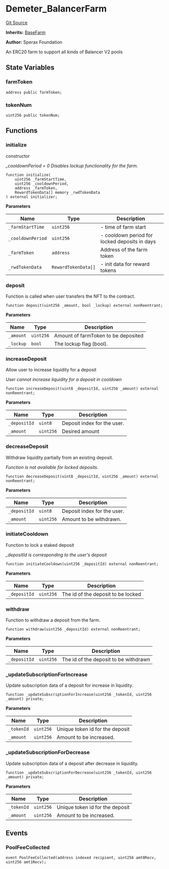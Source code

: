 # Demeter_BalancerFarm

[Git Source](https://github.com/Sperax/Demeter-Protocol/blob/fe40a3b3400612e06e8894e40f27c05bc3ec9a73/contracts/balancer/Demeter_BalancerFarm.sol)

**Inherits:**
[BaseFarm](/contracts/BaseFarm.sol/contract.BaseFarm.md)

**Author:**
Sperax Foundation

An ERC20 farm to support all kinds of Balancer V2 pools

## State Variables

### farmToken

```solidity
address public farmToken;
```

### tokenNum

```solidity
uint256 public tokenNum;
```

## Functions

### initialize

constructor

*\_cooldownPeriod = 0 Disables lockup functionality for the farm.*

```solidity
function initialize(
    uint256 _farmStartTime,
    uint256 _cooldownPeriod,
    address _farmToken,
    RewardTokenData[] memory _rwdTokenData
) external initializer;
```

**Parameters**

|Name|Type|Description|
|----|----|-----------|
|`_farmStartTime`|`uint256`|- time of farm start|
|`_cooldownPeriod`|`uint256`|- cooldown period for locked deposits in days|
|`_farmToken`|`address`|Address of the farm token|
|`_rwdTokenData`|`RewardTokenData[]`|- init data for reward tokens|

### deposit

Function is called when user transfers the NFT to the contract.

```solidity
function deposit(uint256 _amount, bool _lockup) external nonReentrant;
```

**Parameters**

|Name|Type|Description|
|----|----|-----------|
|`_amount`|`uint256`|Amount of farmToken to be deposited|
|`_lockup`|`bool`|The lockup flag (bool).|

### increaseDeposit

Allow user to increase liquidity for a deposit

*User cannot increase liquidity for a deposit in cooldown*

```solidity
function increaseDeposit(uint8 _depositId, uint256 _amount) external nonReentrant;
```

**Parameters**

|Name|Type|Description|
|----|----|-----------|
|`_depositId`|`uint8`|Deposit index for the user.|
|`_amount`|`uint256`|Desired amount|

### decreaseDeposit

Withdraw liquidity partially from an existing deposit.

*Function is not available for locked deposits.*

```solidity
function decreaseDeposit(uint8 _depositId, uint256 _amount) external nonReentrant;
```

**Parameters**

|Name|Type|Description|
|----|----|-----------|
|`_depositId`|`uint8`|Deposit index for the user.|
|`_amount`|`uint256`|Amount to be withdrawn.|

### initiateCooldown

Function to lock a staked deposit

*\_depositId is corresponding to the user's deposit*

```solidity
function initiateCooldown(uint256 _depositId) external nonReentrant;
```

**Parameters**

|Name|Type|Description|
|----|----|-----------|
|`_depositId`|`uint256`|The id of the deposit to be locked|

### withdraw

Function to withdraw a deposit from the farm.

```solidity
function withdraw(uint256 _depositId) external nonReentrant;
```

**Parameters**

|Name|Type|Description|
|----|----|-----------|
|`_depositId`|`uint256`|The id of the deposit to be withdrawn|

### \_updateSubscriptionForIncrease

Update subscription data of a deposit for increase in liquidity.

```solidity
function _updateSubscriptionForIncrease(uint256 _tokenId, uint256 _amount) private;
```

**Parameters**

|Name|Type|Description|
|----|----|-----------|
|`_tokenId`|`uint256`|Unique token id for the deposit|
|`_amount`|`uint256`|Amount to be increased.|

### \_updateSubscriptionForDecrease

Update subscription data of a deposit after decrease in liquidity.

```solidity
function _updateSubscriptionForDecrease(uint256 _tokenId, uint256 _amount) private;
```

**Parameters**

|Name|Type|Description|
|----|----|-----------|
|`_tokenId`|`uint256`|Unique token id for the deposit|
|`_amount`|`uint256`|Amount to be increased.|

## Events

### PoolFeeCollected

```solidity
event PoolFeeCollected(address indexed recipient, uint256 amt0Recv, uint256 amt1Recv);
```
